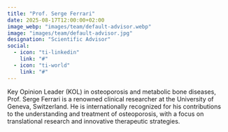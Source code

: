 ```yaml
---
title: "Prof. Serge Ferrari"
date: 2025-08-17T12:00:00+02:00
image_webp: "images/team/default-advisor.webp"
image: "images/team/default-advisor.jpg"     
designation: "Scientific Advisor"
social:
  - icon: "ti-linkedin"
    link: "#"
  - icon: "ti-world"
    link: "#"
---
```


Key Opinion Leader (KOL) in osteoporosis and metabolic bone diseases, Prof. Serge Ferrari is a renowned clinical researcher at the University of Geneva, Switzerland. He is internationally recognized for his contributions to the understanding and treatment of osteoporosis, with a focus on translational research and innovative therapeutic strategies.

